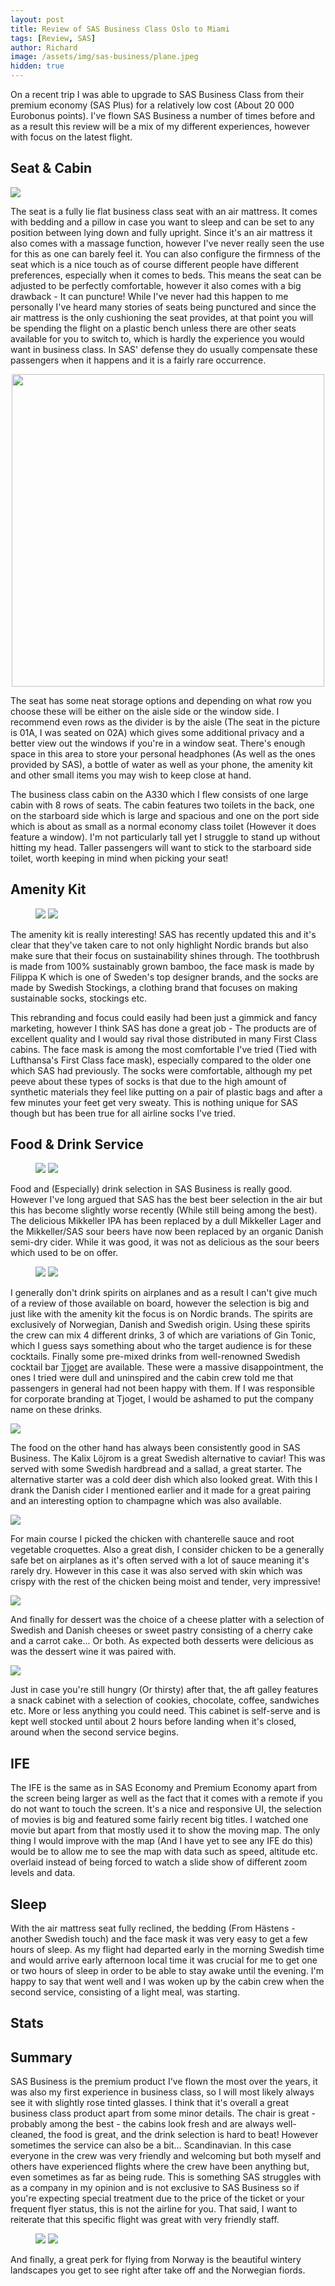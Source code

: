 ```yaml
---
layout: post
title: Review of SAS Business Class Oslo to Miami
tags: [Review, SAS]
author: Richard
image: /assets/img/sas-business/plane.jpeg
hidden: true
---
```


On a recent trip I was able to upgrade to SAS Business Class from their premium economy (SAS Plus) for a relatively low cost (About 20 000 Eurobonus points). I've flown SAS Business a number of times before and as a result this review will be a mix of my different experiences, however with focus on the latest flight.

## Seat & Cabin
<img src="/assets/img/sas-business/seat.jpeg" class="full"/>

The seat is a fully lie flat business class seat with an air mattress. It comes with bedding and a pillow in case you want to sleep and can be set to any position between lying down and fully upright. Since it's an air mattress it also comes with a massage function, however I've never really seen the use for this as one can barely feel it. You can also configure the firmness of the seat which is a nice touch as of course different people have different preferences, especially when it comes to beds. This means the seat can be adjusted to be perfectly comfortable, however it also comes with a big drawback - It can puncture! While I've never had this happen to me personally I've heard many stories of seats being punctured and since the air mattress is the only cushioning the seat provides, at that point you will be spending the flight on a plastic bench unless there are other seats available for you to switch to, which is hardly the experience you would want in business class. In SAS' defense they do usually compensate these passengers when it happens and it is a fairly rare occurrence.

<center><img style="height:500px; width:auto" src="/assets/img/sas-business/seatmap.png" class="full"/></center>

The seat has some neat storage options and depending on what row you choose these will be either on the aisle side or the window side. I recommend even rows as the divider is by the aisle (The seat in the picture is 01A, I was seated on 02A) which gives some additional privacy and a better view out the windows if you're in a window seat. There's enough space in this area to store your personal headphones (As well as the ones provided by SAS), a bottle of water as well as your phone, the amenity kit and other small items you may wish to keep close at hand.

The business class cabin on the A330 which I flew consists of one large cabin with 8 rows of seats. The cabin features two toilets in the back, one on the starboard side which is large and spacious and one on the port side which is about as small as a normal economy class toilet (However it does feature a window). I'm not particularly tall yet I struggle to stand up without hitting my head. Taller passengers will want to stick to the starboard side toilet, worth keeping in mind when picking your seat!

## Amenity Kit
<figure>
<a href="/assets/img/sas-business/amenity-kit.jpeg"><img src="/assets/img/sas-business/amenity-kit.jpeg" class="half"/></a>
<a href="/assets/img/sas-business/amenity-kit2.jpeg"><img src="/assets/img/sas-business/amenity-kit2.jpeg" class="half"/></a>
</figure>
The amenity kit is really interesting! SAS has recently updated this and it's clear that they've taken care to not only highlight Nordic brands but also make sure that their focus on sustainability shines through. The toothbrush is made from 100% sustainably grown bamboo, the face mask is made by Filippa K which is one of Sweden's top designer brands, and the socks are made by Swedish Stockings, a clothing brand that focuses on making sustainable socks, stockings etc.

This rebranding and focus could easily had been just a gimmick and fancy marketing, however I think SAS has done a great job - The products are of excellent quality and I would say rival those distributed in many First Class cabins. The face mask is among the most comfortable I've tried (Tied with Lufthansa's First Class face mask), especially compared to the older one which SAS had previously. The socks were comfortable, although my pet peeve about these types of socks is that due to the high amount of synthetic materials they feel like putting on a pair of plastic bags and after a few minutes your feet get very sweaty. This is nothing unique for SAS though but has been true for all airline socks I've tried.

## Food & Drink Service
<figure>
<a href="/assets/img/sas-business/drinks.jpeg"><img src="/assets/img/sas-business/drinks.jpeg" class="half"/></a>
<a href="/assets/img/sas-business/drinks2.jpeg"><img src="/assets/img/sas-business/drinks2.jpeg" class="half"/></a>
</figure>
Food and (Especially) drink selection in SAS Business is really good. However I've long argued that SAS has the best beer selection in the air but this has become slightly worse recently (While still being among the best). The delicious Mikkeller IPA has been replaced by a dull Mikkeller Lager and the Mikkeller/SAS sour beers have now been replaced by an organic Danish semi-dry cider. While it was good, it was not as delicious as the sour beers which used to be on offer.

<figure>
<a href="/assets/img/sas-business/milano.jpeg"><img src="/assets/img/sas-business/milano.jpeg" class="half"/></a>
<a href="/assets/img/sas-business/high-fever.jpeg"><img src="/assets/img/sas-business/high-fever.jpeg" class="half"/></a>
</figure>

I generally don't drink spirits on airplanes and as a result I can't give much of a review of those available on board, however the selection is big and just like with the amenity kit the focus is on Nordic brands. The spirits are exclusively of Norwegian, Danish and Swedish origin. Using these spirits the crew can mix 4 different drinks, 3 of which are variations of Gin Tonic, which I guess says something about who the target audience is for these cocktails. Finally some pre-mixed drinks from well-renowned Swedish cocktail bar [Tjoget](https://tjoget.com) are available. These were a massive disappointment, the ones I tried were dull and uninspired and the cabin crew told me that passengers in general had not been happy with them. If I was responsible for corporate branding at Tjoget, I would be ashamed to put the company name on these drinks.

<a href="/assets/img/sas-business/starter.jpeg"><img src="/assets/img/sas-business/starter.jpeg" class="half"/></a>

The food on the other hand has always been consistently good in SAS Business. The Kalix Löjrom is a great Swedish alternative to caviar! This was served with some Swedish hardbread and a sallad, a great starter. The alternative starter was a cold deer dish which also looked great. With this I drank the Danish cider I mentioned earlier and it made for a great pairing and an interesting option to champagne which was also available.

<a href="/assets/img/sas-business/main.jpeg"><img src="/assets/img/sas-business/main.jpeg" class="half"/></a>

For main course I picked the chicken with chanterelle sauce and root vegetable croquettes. Also a great dish, I consider chicken to be a generally safe bet on airplanes as it's often served with a lot of sauce meaning it's rarely dry. However in this case it was also served with skin which was crispy with the rest of the chicken being moist and tender, very impressive! 

<a href="/assets/img/sas-business/dessert.jpeg"><img src="/assets/img/sas-business/dessert.jpeg" class="half"/></a>

And finally for dessert was the choice of a cheese platter with a selection of Swedish and Danish cheeses or sweet pastry consisting of a cherry cake and a carrot cake... Or both. As expected both desserts were delicious as was the dessert wine it was paired with.

<a href="/assets/img/sas-business/snacks.jpeg"><img src="/assets/img/sas-business/snacks.jpeg" class="half"/></a>

Just in case you're still hungry (Or thirsty) after that, the aft galley features a snack cabinet with a selection of cookies, chocolate, coffee, sandwiches etc. More or less anything you could need. This cabinet is self-serve and is kept well stocked until about 2 hours before landing when it's closed, around when the second service begins.

## IFE

The IFE is the same as in SAS Economy and Premium Economy apart from the screen being larger as well as the fact that it comes with a remote if you do not want to touch the screen. It's a nice and responsive UI, the selection of movies is big and featured some fairly recent big titles. I watched one movie but apart from that mostly used it to show the moving map. The only thing I would improve with the map (And I have yet to see any IFE do this) would be to allow me to see the map with data such as speed, altitude etc. overlaid instead of being forced to watch a slide show of different zoom levels and data.

## Sleep

With the air mattress seat fully reclined, the bedding (From Hästens - another Swedish touch) and the face mask it was very easy to get a few hours of sleep. As my flight had departed early in the morning Swedish time and would arrive early afternoon local time it was crucial for me to get one or two hours of sleep in order to be able to stay awake until the evening. I'm happy to say that went well and I was woken up by the cabin crew when the second service, consisting of a light meal, was starting.

## Stats

## Summary

SAS Business is the premium product I've flown the most over the years, it was also my first experience in business class, so I will most likely always see it with slightly rose tinted glasses. I think that it's overall a great business class product apart from some minor details. The chair is great - probably among the best - the cabins look fresh and are always well-cleaned, the food is great, and the drink selection is hard to beat! However sometimes the service can also be a bit... Scandinavian. In this case everyone in the crew was very friendly and welcoming but both myself and others have experienced flights where the crew have been anything but, even sometimes as far as being rude. This is something SAS struggles with as a company in my opinion and is not exclusive to SAS Business so if you're expecting special treatment due to the price of the ticket or your frequent flyer status, this is not the airline for you. That said, I want to reiterate that this specific flight was great with very friendly staff.

<figure>
<a href="/assets/img/sas-business/norway.jpeg"><img src="/assets/img/sas-business/norway.jpeg" class="half"/></a>
<a href="/assets/img/sas-business/norway2.jpeg"><img src="/assets/img/sas-business/norway2.jpeg" class="half"/></a>
</figure>

And finally, a great perk for flying from Norway is the beautiful wintery landscapes you get to see right after take off and the Norwegian fiords. 
